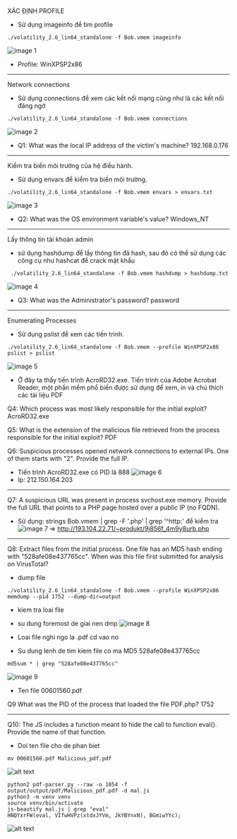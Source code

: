XÁC ĐỊNH PROFILE
 - Sử dụng imageinfo để tìm profile
 ```
 ./volatility_2.6_lin64_standalone -f Bob.vmem imageinfo
 ```
 ![image 1](image/1.png)
 - Profile: WinXPSP2x86
 -------------------------------------------------
 Network connections
 - Sử dụng connections để xem các kết nối mạng cũng như là các kết nối đáng ngờ
 ```
 ./volatility_2.6_lin64_standalone -f Bob.vmem connections
 ```
 ![image 2](image/2.png)
 - Q1: What was the local IP address of the victim's machine? 192.168.0.176
 --------------------------------------------------
 Kiểm tra biến môi trường của hệ điều hành.
 - Sử dụng envars để kiểm tra biến môi trường. 
```
./volatility_2.6_lin64_standalone -f Bob.vmem envars > envars.txt
```
![image 3](image/3.png)
- Q2: What was the OS environment variable's value? Windows_NT
------------------------------------------------------
Lấy thông tin tài khoản admin
- sử dụng hashdump để lấy thông tin đã hash, sau đó có thể sử dụng các công cụ như hashcat để crack mật khẩu
```
 ./volatility_2.6_lin64_standalone -f Bob.vmem hashdump > hashdump.txt
```
![image 4](image/4.png)
- Q3: What was the Administrator's password? password 
-------------------------------------------------------
Enumerating Processes
- Sử dụng pslist để xem các tiến trình. 
```
./volatility_2.6_lin64_standalone -f Bob.vmem --profile WinXPSP2x86 pslist > pslist
```
![image 5](image/5.png)
- Ở đây ta thấy tiến trình AcroRD32.exe. Tiến trình của Adobe Acrobat Reader, một phần mềm phổ biến được sử dụng để xem, in và chú thích các tài liệu PDF

Q4: Which process was most likely responsible for the initial exploit? AcroRD32.exe

Q5: What is the extension of the malicious file retrieved from the process responsible for the initial exploit? PDF

Q6: Suspicious processes opened network connections to external IPs. One of them starts with "2". Provide the full IP.
- Tiến trình AcroRD32.exe có PID là 888 
![image 6](image/2.png)
- Ip: 212.150.164.203
-----------------------------------------------------
Q7: A suspicious URL was present in process svchost.exe memory. Provide the full URL that points to a PHP page hosted over a public IP (no FQDN). 
- Sử  dụng: strings Bob.vmem | grep -F '.php' | grep '^http:' để kiểm tra
![image 7](image/7.png)
=> http://193.104.22.71/~produkt/9j856f_4m9y8urb.php
------------------------------------------------------------
Q8: Extract files from the initial process. One file has an MD5 hash ending with "528afe08e437765cc". When was this file first submitted for analysis on VirusTotal?
- dump file 
```
./volatility_2.6_lin64_standalone -f Bob.vmem --profile WinXPSP2x86 memdump --pid 1752 --dump-dir=output
```
- kiem tra loai file

- su dung foremost de giai nen dmp
![image 8](image/7.png)
- Loai file nghi ngo la .pdf cd vao no 
- Su dung lenh de tim kiem file co ma MD5 528afe08e437765cc
```
md5sum * | grep "528afe08e437765cc"
```
![image 9](image/8.png)
- Ten file  00601560.pdf

Q9 What was the PID of the process that loaded the file PDF.php? 1752

--------------------------------------------------------------
Q10: The JS includes a function meant to hide the call to function eval(). Provide the name of that function.
- Doi ten file cho de phan biet
```
mv 00601560.pdf Malicious_pdf.pdf
```
![alt text](image.png)
```
python2 pdf-parser.py --raw -o 1054 -f output/output/pdf/Malicious_pdf.pdf -d mal.js
python3 -m venv venv
source venv/bin/activate
js-beautify mal.js | grep "eval"
HNQYxrFW(eval, VIfwHVPz(xtdxJYVm, JkYBYnxN), BGmiwYYc);
```
![alt text](image-1.png)